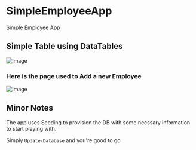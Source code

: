 # SimpleEmployeeApp
 Simple Employee App

## Simple Table using DataTables
![image](https://user-images.githubusercontent.com/11879769/209887919-cc9282cb-34bb-4044-901b-729b816fcf71.png)

### Here is the page used to Add a new Employee
![image](https://user-images.githubusercontent.com/11879769/209887552-b71973b5-2972-4dc7-badb-11a64195ec26.png)


## Minor Notes

The app uses Seeding to provision the DB with some necssary information to start playing with.

Simply `Update-Database` and you're good to go


